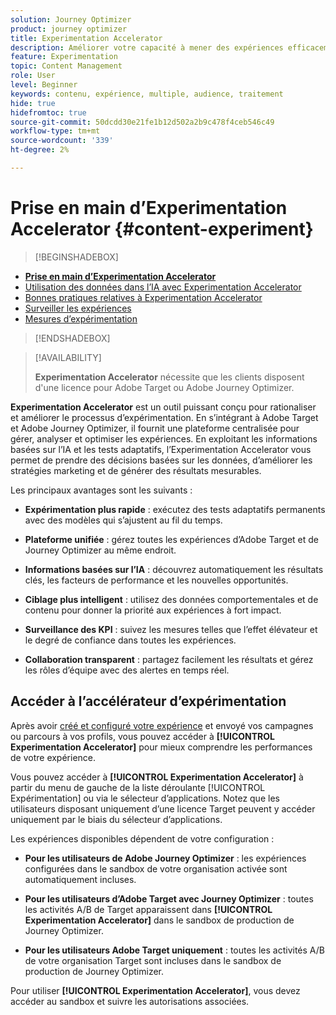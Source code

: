 ```yaml
---
solution: Journey Optimizer
product: journey optimizer
title: Experimentation Accelerator
description: Améliorer votre capacité à mener des expériences efficacement et à générer des informations
feature: Experimentation
topic: Content Management
role: User
level: Beginner
keywords: contenu, expérience, multiple, audience, traitement
hide: true
hidefromtoc: true
source-git-commit: 50dcdd30e21fe1b12d502a2b9c478f4ceb546c49
workflow-type: tm+mt
source-wordcount: '339'
ht-degree: 2%

---
```


# Prise en main d’Experimentation Accelerator {#content-experiment}

>[!BEGINSHADEBOX]

* **[Prise en main d’Experimentation Accelerator](experiment-accelerator.md)**
* [Utilisation des données dans l’IA avec Experimentation Accelerator](experiment-accelerator-security.md)
* [Bonnes pratiques relatives à Experimentation Accelerator](experiment-accelerator-best-practices.md)
* [Surveiller les expériences](experiment-accelerator-monitor.md)
* [Mesures d’expérimentation](experiment-accelerator-metrics.md)

>[!ENDSHADEBOX]

>[!AVAILABILITY]
>
>**Experimentation Accelerator** nécessite que les clients disposent d&#39;une licence pour Adobe Target ou Adobe Journey Optimizer.

**Experimentation Accelerator** est un outil puissant conçu pour rationaliser et améliorer le processus d’expérimentation. En s’intégrant à Adobe Target et Adobe Journey Optimizer, il fournit une plateforme centralisée pour gérer, analyser et optimiser les expériences. En exploitant les informations basées sur l’IA et les tests adaptatifs, l’Experimentation Accelerator vous permet de prendre des décisions basées sur les données, d’améliorer les stratégies marketing et de générer des résultats mesurables.

Les principaux avantages sont les suivants :

* **Expérimentation plus rapide** : exécutez des tests adaptatifs permanents avec des modèles qui s’ajustent au fil du temps.

* **Plateforme unifiée** : gérez toutes les expériences d’Adobe Target et de Journey Optimizer au même endroit.

* **Informations basées sur l’IA** : découvrez automatiquement les résultats clés, les facteurs de performance et les nouvelles opportunités.

* **Ciblage plus intelligent** : utilisez des données comportementales et de contenu pour donner la priorité aux expériences à fort impact.

* **Surveillance des KPI** : suivez les mesures telles que l’effet élévateur et le degré de confiance dans toutes les expériences.

* **Collaboration transparent** : partagez facilement les résultats et gérez les rôles d’équipe avec des alertes en temps réel.

## Accéder à l’accélérateur d’expérimentation

Après avoir [créé et configuré votre expérience](content-experiment.md) et envoyé vos campagnes ou parcours à vos profils, vous pouvez accéder à **[!UICONTROL Experimentation Accelerator]** pour mieux comprendre les performances de votre expérience.

Vous pouvez accéder à **[!UICONTROL Experimentation Accelerator]** à partir du menu de gauche de la liste déroulante [!UICONTROL Expérimentation] ou via le sélecteur d’applications. Notez que les utilisateurs disposant uniquement d’une licence Target peuvent y accéder uniquement par le biais du sélecteur d’applications.

Les expériences disponibles dépendent de votre configuration :

* **Pour les utilisateurs de Adobe Journey Optimizer** : les expériences configurées dans le sandbox de votre organisation activée sont automatiquement incluses.

* **Pour les utilisateurs d’Adobe Target avec Journey Optimizer** : toutes les activités A/B de Target apparaissent dans **[!UICONTROL Experimentation Accelerator]** dans le sandbox de production de Journey Optimizer.

* **Pour les utilisateurs Adobe Target uniquement** : toutes les activités A/B de votre organisation Target sont incluses dans le sandbox de production de Journey Optimizer.

Pour utiliser **[!UICONTROL Experimentation Accelerator]**, vous devez accéder au sandbox et suivre les autorisations associées.

<!--table style="table-layout:fixed"><tr style="border: 0;">
<td><img alt="Overview" href="experiment-accelerator-overview.md" src="assets/do-not-localize/experiments-2.jpeg">
<div align="center"><p><strong><a href="experiment-accelerator-overview.md">Overview</a></strong></p></div></td>
<td><img alt="Experiments" href="experiment-accelerator-monitor.md" src="assets/do-not-localize/experiment-overview.jpeg">
<div align="center"><p><strong><a href="experiment-accelerator-monitor.md">Experiments</a></strong></p></div></td>
<td><img alt="Metrics" href="experiment-accelerator-metrics.md" src="assets/do-not-localize/experiment-metrics.png">
<div align="center"><p><strong><a href="experiment-accelerator-metrics.md">Metrics</a></strong></p></div></td>
</tr></table-->
